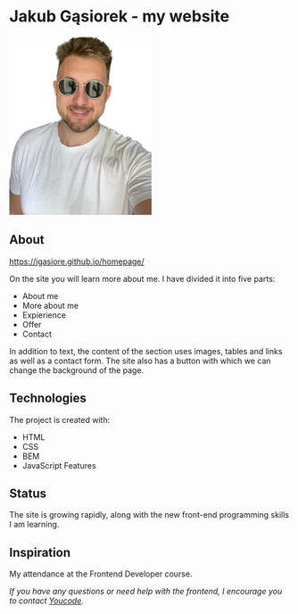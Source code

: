 # Jakub Gąsiorek - my website
![Jakub Gąsiorek](https://raw.githubusercontent.com/jgasiore/homepage/master/images/ja.png)
## About
https://jgasiore.github.io/homepage/

On the site you will learn more about me. I have divided it into five parts:
- About me
- More about me
- Expierience
- Offer
- Contact

In addition to text, the content of the section uses images, tables and links as well as a contact form. The site also has a button with which we can change the background of the page.

## Technologies

The project is created with:
- HTML
- CSS
- BEM
- JavaScript Features

## Status

The site is growing rapidly, along with the new front-end programming skills I am learning.

## Inspiration

My attendance at the Frontend Developer course.

*If you have any questions or need help with the frontend, I encourage you to contact [Youcode](https://youcode.pl/zostawiam-maila/).*